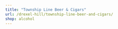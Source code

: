 ```yaml
---
title: "Township Line Beer & Cigars"
url: /drexel-hill/township-line-beer-and-cigars/
shop: alcohol
---
```

